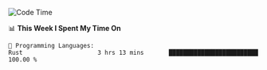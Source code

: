 <!--START_SECTION:waka-->
![Code Time](http://img.shields.io/badge/Code%20Time-1%2C009%20hrs%2043%20mins-blue)

📊 **This Week I Spent My Time On** 

```text
💬 Programming Languages: 
Rust                     3 hrs 13 mins       █████████████████████████   100.00 % 
```


<!--END_SECTION:waka-->
